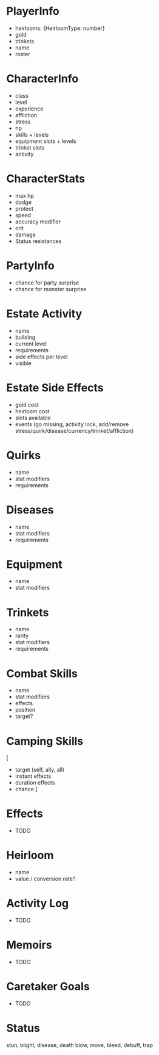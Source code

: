 # PlayerInfo
- heirlooms: {HeirloomType: number}
- gold
- trinkets
- name
- roster

# CharacterInfo
- class
- level
- experience
- affliction
- stress
- hp
- skills + levels
- equipment slots + levels
- trinket slots
- activity

# CharacterStats
- max hp
- dodge
- protect
- speed
- accuracy modifier
- crit
- damage
- Status resistances

# PartyInfo
- chance for party surprise
- chance for monster surprise

# Estate Activity
- name
- building
- current level
- requirements
- side effects per level
- visible

# Estate Side Effects
- gold cost
- heirloom cost
- slots available
- events (go missing, activity lock, add/remove stress/quirk/disease/currency/trinket/affliction)

# Quirks
- name
- stat modifiers
- requirements

# Diseases
- name
- stat modifiers
- requirements

# Equipment
- name
- stat modifiers

# Trinkets
- name
- rarity
- stat modifiers
- requirements

# Combat Skills
- name
- stat modifiers
- effects
- position
- target?

# Camping Skills
[
- target (self, ally, all)
- instant effects
- duration effects
- chance
]

# Effects
- TODO

# Heirloom
- name
- value / conversion rate?

# Activity Log
- TODO

# Memoirs
- TODO

# Caretaker Goals
- TODO

# Status
stun, blight, disease, death blow, move, bleed, debuff, trap